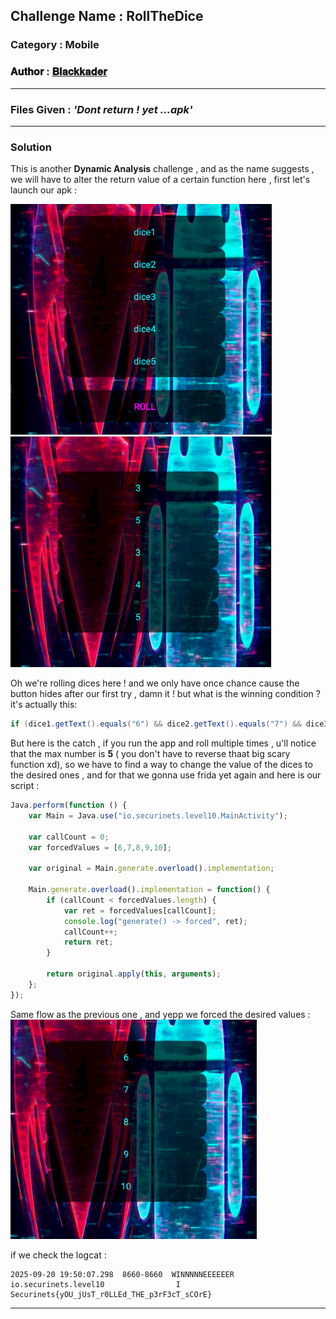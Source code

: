 ## **Challenge Name :** RollTheDice
### **Category :** Mobile

### **𝐀𝐮𝐭𝐡𝐨𝐫 : [𝐁𝐥𝐚𝐜𝐤𝐤𝐚𝐝𝐞𝐫](https://github.com/Blackkader/)**
---

### **Files Given :** _'Dont return ! yet ...apk'_

---

### Solution

This is another **Dynamic Analysis** challenge , and as the name suggests , we will have to alter the return value of a certain function here , first let's launch our apk : 

![alt text](../../Ressources/14.png) 
![alt text](../../Ressources/15.png)

Oh we're rolling dices here ! and we only have once chance cause the button hides after our first try , damn it ! but what is the winning condition ? it's actually this: 

 ```java
 if (dice1.getText().equals("6") && dice2.getText().equals("7") && dice3.getText().equals("8") && dice4.getText().equals("9") && dice5.getText().equals("10")) {
```
But here is the catch , if  you run the app and roll multiple times ,  u'll notice that the max number is **5** ( you don't have to reverse thaat big scary function xd),
so we have to find a way to change the value of the dices to the desired ones , and for that we gonna use frida yet again and here is our script :
```js
Java.perform(function () {
    var Main = Java.use("io.securinets.level10.MainActivity");

    var callCount = 0;
    var forcedValues = [6,7,8,9,10];

    var original = Main.generate.overload().implementation;

    Main.generate.overload().implementation = function() {
        if (callCount < forcedValues.length) {
            var ret = forcedValues[callCount];
            console.log("generate() -> forced", ret);
            callCount++;
            return ret;
        }

        return original.apply(this, arguments);
    };
});

```
Same flow as the previous one , and yepp we forced the desired values :
![alt text](../../Ressources/16.png)

if we check the logcat : 


```
2025-09-20 19:50:07.298  8660-8660  WINNNNNEEEEEER          io.securinets.level10                I  Securinets{yOU_jUsT_r0LLEd_THE_p3rF3cT_sCOrE}
```
---